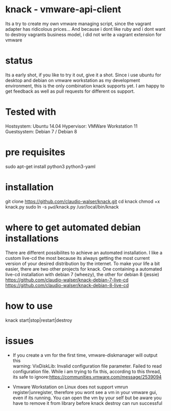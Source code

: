 # knack - vmware-api-client #
Its a try to create my own vmware managing script, since the vagrant adapter has ridicolous prices...
And because i dont like ruby and i dont want to destroy vagrants business model, i did not write a vagrant extension for vmware

# status #
Its a early shot, if you like to try it out, give it a shot. 
Since i use ubuntu for desktop and debian on vmware workstation as my development environment, this is the only combination knack supports yet.
I am happy to get feedback as well as pull requests for different os support.

# Tested with #
Hostsystem: Ubuntu 14.04
Hypervisor: VMWare Workstation 11
Guestsystem: Debian 7 / Debian 8

# pre requisites #
sudo apt-get install python3 python3-yaml

# installation #
git clone https://github.com/claudio-walser/knack.git
cd knack
chmod +x knack.py
sudo ln -s `pwd`/knack.py /usr/local/bin/knack

# where to get automated debian installations #
There are different possibilites to achieve an automated installation.
I like a custom live-cd the most because its always getting the most
current version of your desired distribution by the internet.
To make your life a bit easier, there are two other projects for knack.
One containing a automated live-cd installation with debian 7 (wheezy),
the other for debian 8 (jessie)
https://github.com/claudio-walser/knack-debian-7-live-cd
https://github.com/claudio-walser/knack-debian-8-live-cd

# how to use #
knack start|stop|restart|destroy <boxname>

# issues #
- If you create a vm for the first time, vmware-diskmanager will output this  
  warning: VixDiskLib: Invalid configuration file parameter. Failed to read configuration file.
  While i am trying to fix this, according to this thread, its safe to ignore:https://communities.vmware.com/message/2539094

- Vmware Workstation on Linux does not support vmrun register|unregister,
  therefore you wont see a vm in your vmware gui, even if its running. You can open the vm by your self but be aware you have to remove it from library before knack destroy can run successful
